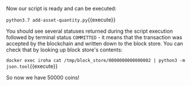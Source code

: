 Now our script is ready and can be executed:

`python3.7 add-asset-quantity.py`{{execute}}

You should see several statuses returned during the script execution followed by terminal status `COMMITTED` - it means that the transaction was accepted by the blockchain and written down to the block store. 
You can check that by looking up block store's contents:

`docker exec iroha cat /tmp/block_store/0000000000000002 | python3 -m json.tool`{{execute}}

So now we have 50000 coins!